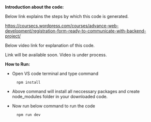 **Introduction about the code:**

Below link explains the steps by which this code is generated.

https://coursecs.wordpress.com/courses/advance-web-development/registration-form-ready-to-communicate-with-backend-project/


Below video link for explanation of this code.

Link will be available soon. Video is under process.


**How to Run:**

- Open VS code terminal and type command

		npm install

- Above command will install all neccessary packages and create node_modules folder in your downloaded code.

- Now run below command to run the code

		npm run dev
